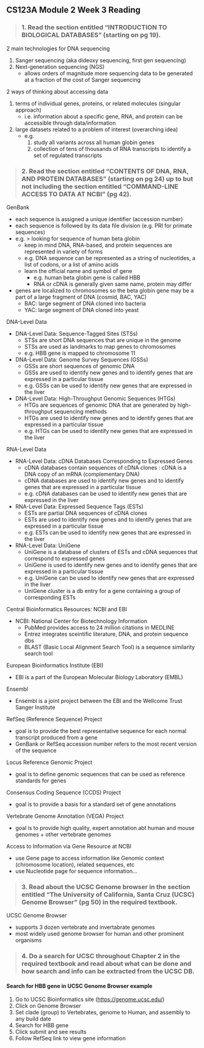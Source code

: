 ## **CS123A Module 2 Week 3 Reading**
>### 1. Read the section entitled “INTRODUCTION TO BIOLOGICAL DATABASES” (starting on pg 19).
2 main technologies for DNA sequencing
1. Sanger sequencing (aka dideoxy sequencing, first gen sequencing)
2. Next-generation sequencing (NGS) 
    - allows orders of magnitude more sequencing data to be generated at a fraction of the cost of Sanger sequencing

2 ways of thinking about accessing data
1. terms of individual genes, proteins, or related molecules (singular approach)
    - i.e. information about a specific gene, RNA, and protein can be accessible through data/information
2. large datasets related to a problem of interest (overarching idea)
    - e.g. 
        1. study all variants across all human globin genes
        2. collection of tens of thousands of RNA transcripts to identify a set of regulated transcripts

>### 2. Read the section entitled “CONTENTS OF DNA, RNA, AND PROTEIN DATABASES” (starting on pg 24) up to but not including the section entitled “COMMAND-LINE ACCESS TO DATA AT NCBI” (pg 42).
GenBank
- each sequence is assigned a unique identifier (accession number)
- each sequence is followed by its data file division (e.g. PRI for primate sequences)
- e.g. > looking for sequence of human beta globin
    - keep in mind DNA, RNA-based, and protein sequences are represented in variety of forms
    - e.g. DNA sequence can be represented as a string of nucleotides, a list of codons, or a list of amino acids
    - learn the official name and symbol of gene
        - e.g. human beta globin gene is called HBB
        - RNA or cDNA is generally given same name, protein may differ
- genes are localized to chromosomes so the beta globin gene may be a part of a large fragment of DNA (cosmid, BAC, YAC)
    - BAC: large segment of DNA cloned into bacteria
    - YAC: large segment of DNA cloned into yeast

DNA-Level Data
- DNA-Level Data: Sequence-Tagged Sites (STSs)
    - STSs are short DNA sequences that are unique in the genome
    - STSs are used as landmarks to map genes to chromosomes
    - e.g. HBB gene is mapped to chromosome 11
- DNA-Level Data: Genome Survey Sequences (GSSs)
    - GSSs are short sequences of genomic DNA
    - GSSs are used to identify new genes and to identify genes that are expressed in a particular tissue
    - e.g. GSSs can be used to identify new genes that are expressed in the liver
- DNA-Level Data: High-Throughput Genomic Sequences (HTGs)
    - HTGs are sequences of genomic DNA that are generated by high-throughput sequencing methods
    - HTGs are used to identify new genes and to identify genes that are expressed in a particular tissue
    - e.g. HTGs can be used to identify new genes that are expressed in the liver

RNA-Level Data
- RNA-Level Data: cDNA Databases Corresponding to Expressed Genes
    - cDNA databases contain sequences of cDNA clones
        : cDNA is a DNA copy of an mRNA (complementary DNA)
    - cDNA databases are used to identify new genes and to identify genes that are expressed in a particular tissue
    - e.g. cDNA databases can be used to identify new genes that are expressed in the liver
- RNA-Level Data: Expressed Sequence Tags (ESTs)
    - ESTs are partial DNA sequences of cDNA clones
    - ESTs are used to identify new genes and to identify genes that are expressed in a particular tissue
    - e.g. ESTs can be used to identify new genes that are expressed in the liver
- RNA-Level Data: UniGene
    - UniGene is a database of clusters of ESTs and cDNA sequences that correspond to expressed genes
    - UniGene is used to identify new genes and to identify genes that are expressed in a particular tissue
    - e.g. UniGene can be used to identify new genes that are expressed in the liver
    - UniGene cluster is a db entry for a gene containing a group of corresponding ESTs

Central Bioinformatics Resources: NCBI and EBI
- NCBI: National Center for Biotechnology Information
    - PubMed provides access to 24 million citations in MEDLINE
    - Entrez integrates sceintific literature, DNA, and protein sequence dbs
    - BLAST (Basic Local Alignment Search Tool) is a sequence similarity search tool

European Bioinformatics Institute (EBI)
- EBI is a part of the European Molecular Biology Laboratory (EMBL)

Ensembl 
- Ensembl is a joint project between the EBI and the Wellcome Trust Sanger Institute

RefSeq (Reference Sequence) Project
- goal is to provide the best representative sequence for each normal transcript produced from a gene
- GenBank or RefSeq accession number refers to the most recent version of the sequence

Locus Reference Genomic Project
- goal is to define genomic sequences that can be used as reference standards for genes

Consensus Coding Sequence (CCDS) Project
- goal is to provide a basis for a standard set of gene annotations 

Vertebrate Genome Annotation (VEGA) Project
- goal is to provide high quality, expert annotation abt human and mouse genomes + other vertebrate genomes

Access to Information via Gene Resource at NCBI
- use Gene page to access information like Genomic context (chromosome location), related sequences, etc
- use Nucleotide page for sequence information...

>### 3. Read about the UCSC Genome browser in the section entitled “The University of California, Santa Cruz (UCSC) Genome Browser” (pg 50) in the required textbook.
UCSC Genome Browser
- supports 3 dozen vertebrate and invertabrate genomes
- most widely used genome browser for human and other prominent organisms

>### 4. Do a search for UCSC throughout Chapter 2 in the required textbook and read about what can be done and how search and info can be extracted from the UCSC DB.
#### Search for HBB gene in UCSC Genome Browser example
1. Go to UCSC Bioinformatics site (https://genome.ucsc.edu/)
2. Click on Genome Browser
3. Set clade (group) to Vertebrates, genome to Human, and assembly to any build date
4. Search for HBB gene
5. Click submit and see results
6. Follow RefSeq link to view gene information


